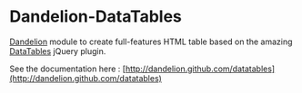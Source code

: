 Dandelion-DataTables
========================

[Dandelion](http://dandelion.github.com) module to create full-features HTML table based on the amazing [DataTables](http://datatables.net/) jQuery plugin.

See the documentation here : [http://dandelion.github.com/datatables](http://dandelion.github.com/datatables)
